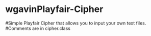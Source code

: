 # wgavinPlayfair-Cipher
#Simple Playfair Cipher that allows you to input your own text files. 
#Comments are in cipher.class
